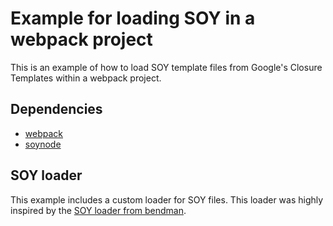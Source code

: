 # Example for loading SOY in a webpack project

This is an example of how to load SOY template files from Google's Closure Templates within a webpack project.

## Dependencies
* [webpack](https://github.com/webpack/webpack)
* [soynode](https://github.com/Medium/soynode)

## SOY loader
This example includes a custom loader for SOY files.
This loader was highly inspired by the [SOY loader from bendman](https://github.com/bendman/soy-loader).
